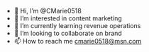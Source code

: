 - 👋 Hi, I’m @CMarie0518
- 👀 I’m interested in content marketing
- 🌱 I’m currently learning revenue operations
- 💞️ I’m looking to collaborate on brand
- 📫 How to reach me cmarie0518@msn.com

<!---
CMarie0518/CMarie0518 is a ✨ special ✨ repository because its `README.md` (this file) appears on your GitHub profile.
You can click the Preview link to take a look at your changes.
--->
